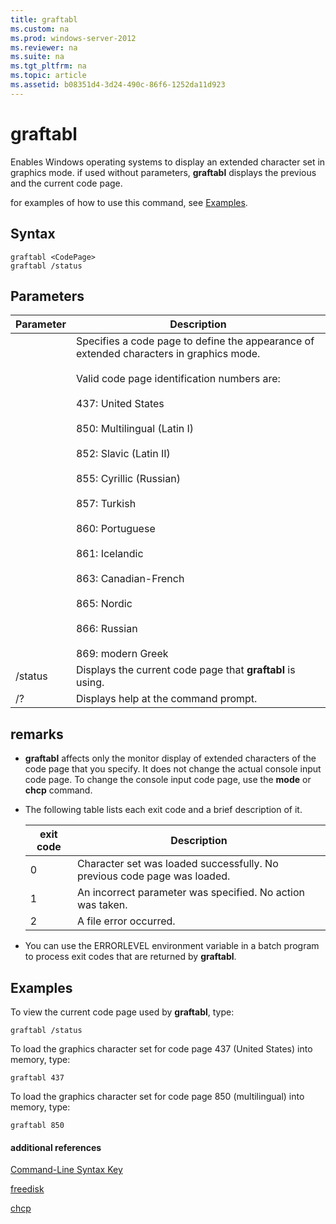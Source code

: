 ```yaml
---
title: graftabl
ms.custom: na
ms.prod: windows-server-2012
ms.reviewer: na
ms.suite: na
ms.tgt_pltfrm: na
ms.topic: article
ms.assetid: b08351d4-3d24-490c-86f6-1252da11d923
---
```

# graftabl
Enables Windows operating systems to display an extended character set in graphics mode. if used without parameters, **graftabl** displays the previous and the current code page.

for examples of how to use this command, see [Examples](#BKMK_examples).

## Syntax

```
graftabl <CodePage>
graftabl /status
```

## Parameters

|Parameter|Description|
|-------------|---------------|
|<CodePage>|Specifies a code page to define the appearance of extended characters in graphics mode.<br /><br />Valid code page identification numbers are:<br /><br />437: United States<br /><br />850: Multilingual \(Latin I\)<br /><br />852: Slavic \(Latin II\)<br /><br />855: Cyrillic \(Russian\)<br /><br />857: Turkish<br /><br />860: Portuguese<br /><br />861: Icelandic<br /><br />863: Canadian\-French<br /><br />865: Nordic<br /><br />866: Russian<br /><br />869: modern Greek|
|\/status|Displays the current code page that **graftabl** is using.|
|\/?|Displays help at the command prompt.|

## remarks

-   **graftabl** affects only the monitor display of extended characters of the code page that you specify. It does not change the actual console input code page. To change the console input code page, use the **mode** or **chcp** command.

-   The following table lists each exit code and a brief description of it.

    |exit code|Description|
    |-------------|---------------|
    |0|Character set was loaded successfully. No previous code page was loaded.|
    |1|An incorrect parameter was specified. No action was taken.|
    |2|A file error occurred.|

-   You can use the ERRORLEVEL environment variable in a batch program to process exit codes that are returned by **graftabl**.

## <a name="BKMK_examples"></a>Examples
To view the current code page used by **graftabl**, type:

```
graftabl /status
```

To load the graphics character set for code page 437 \(United States\) into memory, type:

```
graftabl 437
```

To load the graphics character set for code page 850 \(multilingual\) into memory, type:

```
graftabl 850
```

#### additional references
[Command-Line Syntax Key](commandline-syntax-key.md)

[freedisk](freedisk.md)

[chcp](chcp.md)


